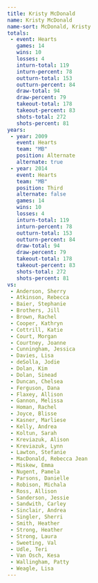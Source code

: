 ```yaml
---
title: Kristy McDonald
name: Kristy McDonald
name-sort: McDonald, Kristy
totals:
 - event: Hearts
   games: 14
   wins: 10
   losses: 4
   inturn-total: 119
   inturn-percent: 78
   outturn-total: 153
   outturn-percent: 84
   draw-total: 94
   draw-percent: 79
   takeout-total: 178
   takeout-percent: 83
   shots-total: 272
   shots-percent: 81
years:
 - year: 2009
   event: Hearts
   team: "MB"
   position: Alternate
   alternate: true
 - year: 2014
   event: Hearts
   team: "MB"
   position: Third
   alternate: false
   games: 14
   wins: 10
   losses: 4
   inturn-total: 119
   inturn-percent: 78
   outturn-total: 153
   outturn-percent: 84
   draw-total: 94
   draw-percent: 79
   takeout-total: 178
   takeout-percent: 83
   shots-total: 272
   shots-percent: 81
vs:
 - Anderson, Sherry
 - Atkinson, Rebecca
 - Baier, Stephanie
 - Brothers, Jill
 - Brown, Rachel
 - Cooper, Kathryn
 - Cottrill, Katie
 - Court, Morgan
 - Courtney, Joanne
 - Cunningham, Jessica
 - Davies, Lisa
 - deSolla, Jodie
 - Dolan, Kim
 - Dolan, Sinead
 - Duncan, Chelsea
 - Ferguson, Dana
 - Flaxey, Allison
 - Gannon, Melissa
 - Homan, Rachel
 - Joyce, Blisse
 - Kasner, Marliese
 - Kelly, Andrea
 - Koltun, Sarah
 - Kreviazuk, Alison
 - Kreviazuk, Lynn
 - Lawton, Stefanie
 - MacDonald, Rebecca Jean
 - Miskew, Emma
 - Nugent, Pamela
 - Parsons, Danielle
 - Robison, Michala
 - Ross, Allison
 - Sanderson, Jessie
 - Sandwith, Carley
 - Sinclair, Andrea
 - Singler, Sherri
 - Smith, Heather
 - Strong, Heather
 - Strong, Laura
 - Sweeting, Val
 - Udle, Teri
 - Van Osch, Kesa
 - Wallingham, Patty
 - Weagle, Lisa
---
```

